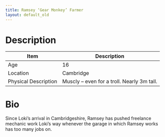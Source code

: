 ```yaml
---
title: Ramsey ‘Gear Monkey’ Farmer
layout: default_old
---
```


# Description

| Item                 | Description                                |
| -------------------- | ------------------------------------------ |
| Age                  | 16                                         |
| Location             | Cambridge                                  |
| Physical Description | Muscly – even for a troll. Nearly 3m tall. |

# Bio
Since Loki’s arrival in Cambridgeshire, Ramsey has pushed freelance mechanic work Loki’s way whenever the garage in which Ramsey works has too many jobs on.
